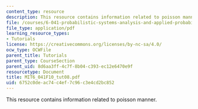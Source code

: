 ```yaml
---
content_type: resource
description: This resource contains information related to poisson manner.
file: /courses/6-041-probabilistic-systems-analysis-and-applied-probability-fall-2010/6752c0deac74c4ef7c96c3e4cd2bc852_MIT6_041F10_tut08.pdf
file_type: application/pdf
learning_resource_types:
- Tutorials
license: https://creativecommons.org/licenses/by-nc-sa/4.0/
ocw_type: OCWFile
parent_title: Tutorials
parent_type: CourseSection
parent_uid: 8d6aa3ff-4c7f-8b04-c393-ec12e6470e9f
resourcetype: Document
title: MIT6_041F10_tut08.pdf
uid: 6752c0de-ac74-c4ef-7c96-c3e4cd2bc852
---
```

This resource contains information related to poisson manner.